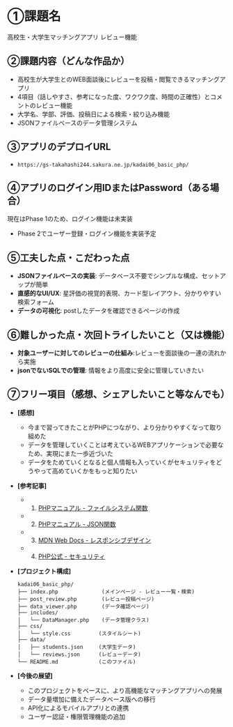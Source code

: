 # ①課題名
高校生・大学生マッチングアプリ レビュー機能

## ②課題内容（どんな作品か）
- 高校生が大学生とのWEB面談後にレビューを投稿・閲覧できるマッチングアプリ
- 4項目（話しやすさ、参考になった度、ワクワク度、時間の正確性）とコメントのレビュー機能
- 大学名、学部、評価、投稿日による検索・絞り込み機能
- JSONファイルベースのデータ管理システム

## ③アプリのデプロイURL
- `https://gs-takahashi244.sakura.ne.jp/kadai06_basic_php/`

## ④アプリのログイン用IDまたはPassword（ある場合）
現在はPhase 1のため、ログイン機能は未実装
- Phase 2でユーザー登録・ログイン機能を実装予定

## ⑤工夫した点・こだわった点
- **JSONファイルベースの実装**: データベース不要でシンプルな構成、セットアップが簡単
- **直感的なUI/UX**: 星評価の視覚的表現、カード型レイアウト、分かりやすい検索フォーム
- **データの可視化**: postしたデータを確認できるページの作成

## ⑥難しかった点・次回トライしたいこと（又は機能）
- **対象ユーザーに対してのレビューの仕組み**:レビューを面談後の一連の流れから実施 
- **jsonでないSQLでの管理**: 情報をより高度に安全に管理していきたい

## ⑦フリー項目（感想、シェアしたいこと等なんでも）
- **[感想]**
  - 今まで習ってきたことがPHPにつながり、より分かりやすくなって取り組めた
  - データを管理していくことは考えているWEBアプリケーションで必要なため、実現にまた一歩近づいた
  - データをためていくとなると個人情報も入っていくがセキュリティをどうやって高めていくかをもっと知りたい

- **[参考記事]**
  - 1. [PHPマニュアル - ファイルシステム関数](https://www.php.net/manual/ja/ref.filesystem.php)
  - 2. [PHPマニュアル - JSON関数](https://www.php.net/manual/ja/ref.json.php)
  - 3. [MDN Web Docs - レスポンシブデザイン](https://developer.mozilla.org/ja/docs/Learn/CSS/CSS_layout/Responsive_Design)
  - 4. [PHP公式 - セキュリティ](https://www.php.net/manual/ja/security.php)

- **[プロジェクト構成]**
  ```
  kadai06_basic_php/
  ├── index.php              (メインページ - レビュー一覧・検索)
  ├── post_review.php        (レビュー投稿ページ)
  ├── data_viewer.php        (データ確認ページ)
  ├── includes/
  │   └── DataManager.php    (データ管理クラス)
  ├── css/
  │   └── style.css         (スタイルシート)
  ├── data/
  │   ├── students.json     (大学生データ)
  │   └── reviews.json      (レビューデータ)
  └── README.md             (このファイル)
  ```

- **[今後の展望]**
  - このプロジェクトをベースに、より高機能なマッチングアプリへの発展
  - データ量増加に備えたデータベース版への移行
  - API化によるモバイルアプリとの連携
  - ユーザー認証・権限管理機能の追加
